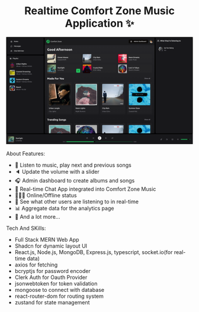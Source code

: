 <h1 align="center">Realtime Comfort Zone Music Application ✨</h1>

![Demo App](/client/public/screenshot-for-readme.png)

About Features:

- 🎸 Listen to music, play next and previous songs
- 🔈 Update the volume with a slider
- 🎧 Admin dashboard to create albums and songs
- 💬 Real-time Chat App integrated into Comfort Zone Music
- 👨🏼‍💼 Online/Offline status
- 👀 See what other users are listening to in real-time
- 📊 Aggregate data for the analytics page
- 🚀 And a lot more...

Tech And SKills: 

- Full Stack MERN Web App
- Shadcn for dynamic layout UI
- React.js, Node.js, MongoDB, Express.js, typescript, socket.io(for real-time data)
- axios for fetching
- bcryptjs for password encoder
- Clerk Auth for Oauth Provider
- jsonwebtoken for token validation
- mongoose to connect with database
- react-router-dom for routing system
- zustand for state management